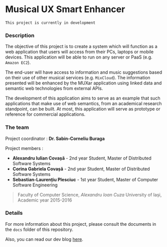 # Musical UX Smart Enhancer

`This project is currently in development`

### Description
The objective of this project is to create a system which will function as a web application that users will access from their PCs, laptops or mobile devices. This application will be able to run on any server or PaaS (e.g. `Amazon EC2`).

The end-user will have access to information and music suggestions based on their use of other musical services (e.g. `MixCloud`). The information presented will be enhanced by the MUXar application using linked data and semantic web technologies from external APIs.

The development of this application aims to serve as an example that such applications that make use of web semantics, from an academical research standpoint, can be built. At most, this application will serve as prototype or reference for commercial applications.

### The team
Project coordinator : **Dr. Sabin-Corneliu Buraga**

Project members : 
- **Alexandru Iulian Covașă** - 2nd year Student, Master of Distributed Software Systems
- **Corina Gabriela Covașă** - 2nd year Student, Master of Distributed Software Systems
- **Sebastian-Laurențiu Plesciuc** - 1st year Student, Master of Computer Software Engineering

>Faculty of Computer Science,
>*Alexandru Ioan Cuza* University of Iași,
>Academic year 2015-2016

### Details
For more information about this project, please consult the documents in the `docs` folder of this repository.

Also, you can read our dev blog [here](http://muxar.blogspot.it/).

